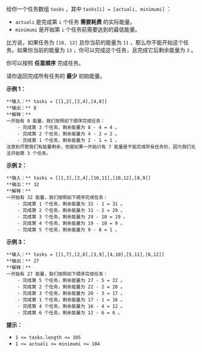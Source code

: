 给你一个任务数组 `tasks` ，其中 `tasks[i] = [actuali, minimumi]` ：

  * `actuali` 是完成第 `i` 个任务 **需要耗费** 的实际能量。
  * `minimumi` 是开始第 `i` 个任务前需要达到的最低能量。

比方说，如果任务为 `[10, 12]` 且你当前的能量为 `11` ，那么你不能开始这个任务。如果你当前的能量为 `13`
，你可以完成这个任务，且完成它后剩余能量为 `3` 。

你可以按照 **任意顺序** 完成任务。

请你返回完成所有任务的 **最少** 初始能量。

**示例 1：**

    
    
    **输入：** tasks = [[1,2],[2,4],[4,8]]
    **输出：** 8
    **解释：**
    一开始有 8 能量，我们按照如下顺序完成任务：
        - 完成第 3 个任务，剩余能量为 8 - 4 = 4 。
        - 完成第 2 个任务，剩余能量为 4 - 2 = 2 。
        - 完成第 1 个任务，剩余能量为 2 - 1 = 1 。
    注意到尽管我们有能量剩余，但是如果一开始只有 7 能量是不能完成所有任务的，因为我们无法开始第 3 个任务。

**示例 2：**

    
    
    **输入：** tasks = [[1,3],[2,4],[10,11],[10,12],[8,9]]
    **输出：** 32
    **解释：**
    一开始有 32 能量，我们按照如下顺序完成任务：
        - 完成第 1 个任务，剩余能量为 32 - 1 = 31 。
        - 完成第 2 个任务，剩余能量为 31 - 2 = 29 。
        - 完成第 3 个任务，剩余能量为 29 - 10 = 19 。
        - 完成第 4 个任务，剩余能量为 19 - 10 = 9 。
        - 完成第 5 个任务，剩余能量为 9 - 8 = 1 。

**示例 3：**

    
    
    **输入：** tasks = [[1,7],[2,8],[3,9],[4,10],[5,11],[6,12]]
    **输出：** 27
    **解释：**
    一开始有 27 能量，我们按照如下顺序完成任务：
        - 完成第 5 个任务，剩余能量为 27 - 5 = 22 。
        - 完成第 2 个任务，剩余能量为 22 - 2 = 20 。
        - 完成第 3 个任务，剩余能量为 20 - 3 = 17 。
        - 完成第 1 个任务，剩余能量为 17 - 1 = 16 。
        - 完成第 4 个任务，剩余能量为 16 - 4 = 12 。
        - 完成第 6 个任务，剩余能量为 12 - 6 = 6 。
    

**提示：**

  * `1 <= tasks.length <= 105`
  * `1 <= actual​i <= minimumi <= 104`


